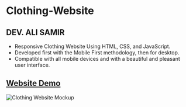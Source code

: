 # Clothing-Website

## DEV. ALI SAMIR

- Responsive Clothing Website Using HTML, CSS, and JavaScript.
- Developed first with the Mobile First methodology, then for desktop.
- Compatible with all mobile devices and with a beautiful and pleasant user interface.

## [Website Demo](https://alisamirali.github.io/Clothing-Website/)
![Clothing Website Mockup](https://user-images.githubusercontent.com/62913154/174458667-c157298b-5b5e-4eb0-95fa-aa1212c93976.png)
